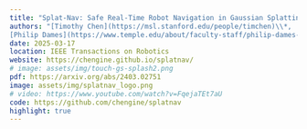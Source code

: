 ```yaml
---
title: "Splat-Nav: Safe Real-Time Robot Navigation in Gaussian Splatting Maps"
authors: "[Timothy Chen](https://msl.stanford.edu/people/timchen)\\*,  Ola Shorinwa\\*, [Joseph Bruno](https://www.joseph-bruno.com/), [Aiden Swann](https://aidenswann.com/), [Javier Yu](https://msl.stanford.edu/people/javieryu), Weijia Zeng, Keiko Nagami
[Philip Dames](https://www.temple.edu/about/faculty-staff/philip-dames-tug85627), and [Mac Schwager](https://web.stanford.edu/~schwager/)"
date: 2025-03-17
location: IEEE Transactions on Robotics
website: https://chengine.github.io/splatnav/
# image: assets/img/touch-gs-splash2.png
pdf: https://arxiv.org/abs/2403.02751
image: assets/img/splatnav_logo.png
# video: https://www.youtube.com/watch?v=FqejaTEt7aU
code: https://github.com/chengine/splatnav
highlight: true
---
```

